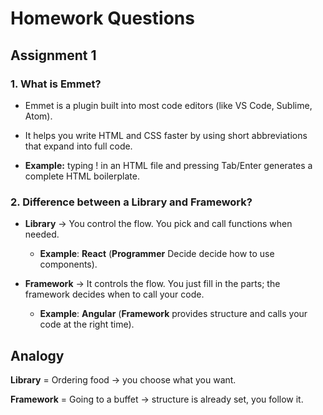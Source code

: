 # Homework Questions

## Assignment 1

### 1. What is Emmet?

- Emmet is a plugin built into most code editors (like VS Code, Sublime, Atom).

- It helps you write HTML and CSS faster by using short abbreviations that expand into full code.

- **Example:** typing ! in an HTML file and pressing Tab/Enter generates a complete HTML boilerplate.

### 2. Difference between a Library and Framework?

- **Library** → You control the flow. You pick and call functions when needed.

  - **Example**: **React** (**Programmer** Decide decide how to use components).

- **Framework** → It controls the flow. You just fill in the parts; the framework decides when to call your code.

  - **Example**: **Angular** (**Framework** provides structure and calls your code at the right time).

## Analogy

**Library** = Ordering food → you choose what you want.

**Framework** = Going to a buffet → structure is already set, you follow it.
